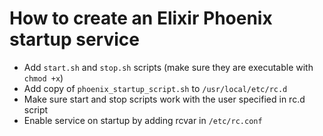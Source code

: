 # How to create an Elixir Phoenix startup service

* Add `start.sh` and `stop.sh` scripts (make sure they are executable with `chmod +x`)
* Add copy of `phoenix_startup_script.sh` to `/usr/local/etc/rc.d`
* Make sure start and stop scripts work with the user specified in rc.d script
* Enable service on startup by adding rcvar in `/etc/rc.conf`